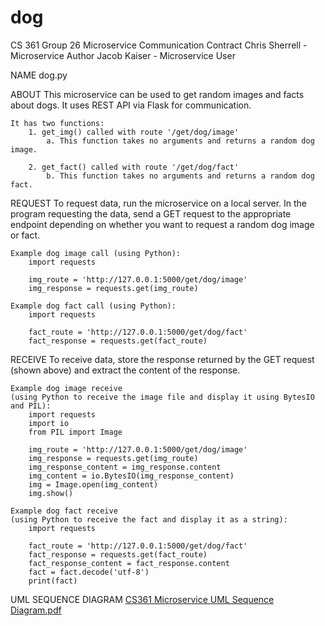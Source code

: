 # dog
CS 361
Group 26
Microservice Communication Contract
Chris Sherrell - Microservice Author
Jacob Kaiser - Microservice User

NAME
    dog.py

ABOUT
    This microservice can be used to get random images and facts about dogs.
    It uses REST API via Flask for communication.

    It has two functions:
        1. get_img() called with route '/get/dog/image'
            a. This function takes no arguments and returns a random dog image.

        2. get_fact() called with route '/get/dog/fact'
            b. This function takes no arguments and returns a random dog fact.

REQUEST
    To request data, run the microservice on a local server.  In the program requesting the data,
    send a GET request to the appropriate endpoint depending on whether you want to request a
    random dog image or fact.

    Example dog image call (using Python):
        import requests

        img_route = 'http://127.0.0.1:5000/get/dog/image'
        img_response = requests.get(img_route)

    Example dog fact call (using Python):
        import requests

        fact_route = 'http://127.0.0.1:5000/get/dog/fact'
        fact_response = requests.get(fact_route)

RECEIVE
    To receive data, store the response returned by the GET request (shown above) and extract
    the content of the response.

    Example dog image receive
    (using Python to receive the image file and display it using BytesIO and PIL):
        import requests
        import io
        from PIL import Image

        img_route = 'http://127.0.0.1:5000/get/dog/image'
        img_response = requests.get(img_route)
        img_response_content = img_response.content
        img_content = io.BytesIO(img_response_content)
        img = Image.open(img_content)
        img.show()

    Example dog fact receive
    (using Python to receive the fact and display it as a string):
        import requests

        fact_route = 'http://127.0.0.1:5000/get/dog/fact'
        fact_response = requests.get(fact_route)
        fact_response_content = fact_response.content
        fact = fact.decode('utf-8')
        print(fact)
        
UML SEQUENCE DIAGRAM
[CS361 Microservice UML Sequence Diagram.pdf](https://github.com/c-sherrell/dog/files/14399637/CS361.Microservice.UML.Sequence.Diagram.pdf)


